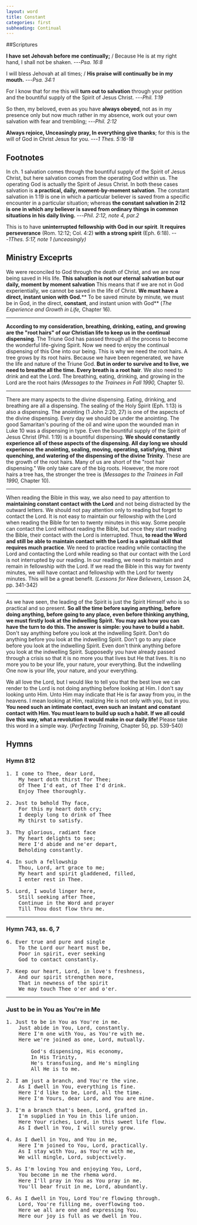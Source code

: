 ```yaml
---
layout: word
title: Constant
categories: first
subheading: Continual
---
```


##Scriptures

**I have set Jehovah before me continually;** / Because He is at my right hand, I shall not be shaken.
---_Psa. 16:8_

I will bless Jehovah at all times; / **His praise will continually be in my mouth.**
---_Psa. 34:1_

For I know that for me this will **turn out to salvation** through your petition and the bountiful supply of the Spirit of Jesus Christ.
---_Phil. 1:19_

So then, my beloved, even as you have **always obeyed**, not as in my presence only but now much rather in my absence, work out your own salvation with fear and trembling;
---_Phil. 2:12_

**Always rejoice, Unceasingly pray, In everything give thanks**; for this is the will of God in Christ Jesus for you.
---_1 Thes. 5:16-18_

## Footnotes

In ch. 1 salvation comes through the bountiful supply of the Spirit of Jesus Christ, but here salvation comes from the operating God within us. The operating God is actually the Spirit of Jesus Christ. In both these cases salvation is **a practical, daily, moment-by-moment salvation**. The constant salvation in 1:19 is one in which a particular believer is saved from a specific encounter in a particular situation; whereas **the constant salvation in 2:12 is one in which any believer is saved from ordinary things in common situations in his daily living.**
---_Phil. 2:12, note 4, par.2_

This is to have **uninterrupted fellowship with God in our spirit**. **It requires perseverance** (Rom. 12:12; Col. 4:2) **with a strong spirit** (Eph. 6:18).
---_1Thes. 5:17, note 1 (unceasingly)_

## Ministry Exceprts

We were reconciled to God through the death of Christ, and we are now being saved in His life. **This salvation is not our eternal salvation but our daily, moment by moment salvation** This means that if we are not in God experientially, we cannot be saved in the life of Christ. **We must have a direct, instant union with God.**** To be saved minute by minute, we must be in God, in the direct, ****constant****, and instant union with God** (_The Experience and Growth in Life,_ Chapter 16).

---

**According to my consideration, breathing, drinking, eating, and growing are the "root hairs" of our Christian life to keep us in the continual dispensing**. The Triune God has passed through all the process to become the wonderful life-giving Spirit. Now we need to enjoy the continual dispensing of this One into our being. This is why we need the root hairs. A tree grows by its root hairs. Because we have been regenerated, we have the life and nature of the Triune God. **But in order to survive and to live, we need to breathe all the time. Every breath is a root hair**. We also need to drink and eat the Lord. The breathing, eating, drinking, and growing in the Lord are the root hairs (_Messages to the Trainees in Fall 1990,_ Chapter 5).

---

There are many aspects to the divine dispensing. Eating, drinking, and breathing are all a dispensing. The sealing of the Holy Spirit (Eph. 1:13) is also a dispensing. The anointing (1 John 2:20, 27) is one of the aspects of the divine dispensing. Every day we should be under the anointing. The good Samaritan's pouring of the oil and wine upon the wounded man in Luke 10 was a dispensing in type. Even the bountiful supply of the Spirit of Jesus Christ (Phil. 1:19) is a bountiful dispensing. **We should constantly experience all of these aspects of the dispensing. All day long we should experience the anointing, sealing, moving, operating, satisfying, thirst quenching, and watering of the dispensing of the divine Trinity**. These are the growth of the root hairs. Many of us are short of the "root hair dispensing." We only take care of the big roots. However, the more root hairs a tree has, the stronger the tree is (_Messages to the Trainees in Fall 1990,_ Chapter 10).

---

When reading the Bible in this way, we also need to pay attention to **maintaining constant contact with the Lord** and not being distracted by the outward letters. We should not pay attention only to reading but forget to contact the Lord. It is not easy to maintain our fellowship with the Lord when reading the Bible for ten to twenty minutes in this way. Some people can contact the Lord without reading the Bible, but once they start reading the Bible, their contact with the Lord is interrupted. Thus, **to read the Word and still be able to maintain contact with the Lord is a spiritual skill that requires much practice**. We need to practice reading while contacting the Lord and contacting the Lord while reading so that our contact with the Lord is not interrupted by our reading. In our reading, we need to maintain and remain in fellowship with the Lord. If we read the Bible in this way for twenty minutes, we will have contact and fellowship with the Lord for twenty minutes. This will be a great benefit. (_Lessons for New Believers_, Lesson 24, pp. 341-342)

---

As we have seen, the leading of the Spirit is just the Spirit Himself who is so practical and so present. **So all the time before saying anything, before doing anything, before going to any place, even before thinking anything, we must firstly look at the indwelling Spirit. You may ask how you can have the turn to do this. The answer is simple: you have to build a habit.** Don't say anything before you look at the indwelling Spirit. Don't do anything before you look at the indwelling Spirit. Don't go to any place before you look at the indwelling Spirit. Even don't think anything before you look at the indwelling Spirit. Supposedly you have already passed through a crisis so that it is no more you that lives but He that lives. It is no more you to be your life, your nature, your everything. But the indwelling One now is your life, your nature, and your everything.

We all love the Lord, but I would like to tell you that the best love we can render to the Lord is not doing anything before looking at Him. I don't say looking unto Him. Unto Him may indicate that He is far away from you, in the heavens. I mean looking at Him, realizing He is not only with you, but in you. **You need such an intimate contact, even such an instant and constant contact with Him. You must learn to build up such a habit. If we all could live this way, what a revolution it would make in our daily life!** Please take this word in a simple way. (_Perfecting Training_, Chapter 50, pp. 539-540)

## Hymns

### Hymn 812

<pre>
1. I come to Thee, dear Lord,
    My heart doth thirst for Thee;
    Of Thee I'd eat, of Thee I'd drink.
    Enjoy Thee thoroughly.

2. Just to behold Thy face,
    For this my heart doth cry;
    I deeply long to drink of Thee
    My thirst to satisfy.

3. Thy glorious, radiant face
    My heart delights to see;
    Here I'd abide and ne'er depart,
    Beholding constantly.

4. In such a fellowship
    Thou, Lord, art grace to me;
    My heart and spirit gladdened, filled,
    I enter rest in Thee.

5. Lord, I would linger here,
    Still seeking after Thee,
    Continue in the Word and prayer
    Till Thou dost flow thru me.
</pre>

---

### Hymn 743, ss. 6, 7

<pre>
6. Ever true and pure and single
    To the Lord our heart must be,
    Poor in spirit, ever seeking
    God to contact constantly.

7. Keep our heart, Lord, in love's freshness,
    And our spirit strengthen more,
    That in newness of the spirit
    We may touch Thee o'er and o'er.
</pre>

---

### Just to be in You as You're in Me

<pre>
1. Just to be in You as You're in me.
    Just abide in You, Lord, constantly.
    Here I'm one with You, as You're with me.
    Here we're joined as one, Lord, mutually.

        God's dispensing, His economy,
        In His Trinity,
        He's transfusing, and He's mingling
        All He is to me.

2. I am just a branch, and You're the vine.
    As I dwell in You, everything is fine.
    Here I'd like to be, Lord, all the time.
    Here I'm Yours, dear Lord, and You are mine.

3. I'm a branch that's been, Lord, grafted in.
    I'm supplied in You in this life union.
    Here Your riches, Lord, in this sweet life flow.
    As I dwell in You, I will surely grow.

4. As I dwell in You, and You in me,
    Here I'm joined to You, Lord, practically.
    As I stay with You, as You're with me,
    We will mingle, Lord, subjectively.

5. As I'm loving You and enjoying You, Lord,
    You become in me the rhema word.
    Here I'll pray in You as You pray in me.
    You'll bear fruit in me, Lord, abundantly.

6. As I dwell in You, Lord You're flowing through.
    Lord, You're filling me, overflowing too.
    Here we all are one and expressing You.
    Here our joy is full as we dwell in You.
</pre>

